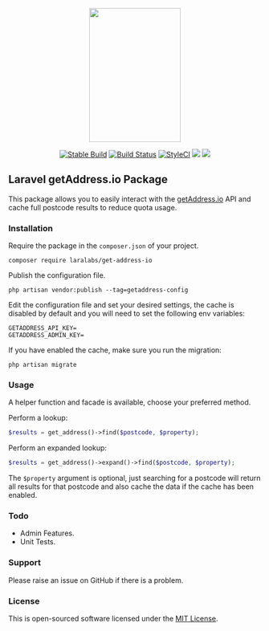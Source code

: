 <p align="center">
    <img src="http://assets.laralabs.uk/images/logos/laralabs_logo_big.png" height="267px" width="182px" />
</p>
<p align="center">
<a href="https://packagist.org/packages/laralabs/get-address-io"><img src="https://poser.pugx.org/laralabs/get-address-io/version" alt="Stable Build" /></a>
<a href="https://travis-ci.org/Laralabs/get-address-io"><img src="https://travis-ci.org/Laralabs/get-address-io.svg?branch=master" alt="Build Status"></a>
<a href="https://styleci.io/repos/195806527"><img src="https://styleci.io/repos/195806527/shield?branch=master" alt="StyleCI"></a>
<a href="https://codeclimate.com/github/Laralabs/get-address-io"><img src="https://codeclimate.com/github/Laralabs/get-address-io/badges/gpa.svg" /></a>
<a href="https://codeclimate.com/github/Laralabs/get-address-io/test_coverage"><img src="https://api.codeclimate.com/v1/badges/24d1ca24be59a4952716/test_coverage" /></a>
</p>

## Laravel getAddress.io Package

This package allows you to easily interact with the [getAddress.io](https://getaddress.io/) API and cache full postcode results to reduce quota usage.

### Installation
Require the package in the `composer.json` of your project.
```
composer require laralabs/get-address-io
```
Publish the configuration file.
```
php artisan vendor:publish --tag=getaddress-config
```
Edit the configuration file and set your desired settings, the cache is disabled by default and you will need to set the following env variables:
```
GETADDRESS_API_KEY=
GETADDRESS_ADMIN_KEY=
```

If you have enabled the cache, make sure you run the migration:
```
php artisan migrate
```

### Usage
A helper function and facade is available, choose your preferred method.

Perform a lookup:
```php
$results = get_address()->find($postcode, $property);
```

Perform an expanded lookup:
```php
$results = get_address()->expand()->find($postcode, $property);
```

The `$property` argument is optional, just searching for a postcode will return all results for that postcode and also cache the data if the cache has been enabled.

### Todo

- Admin Features.
- Unit Tests.

### Support

Please raise an issue on GitHub if there is a problem.

### License

This is open-sourced software licensed under the [MIT License](http://opensource.org/licenses/MIT).